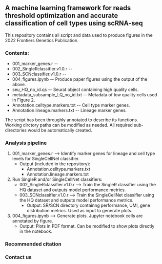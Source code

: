 ## A machine learning framework for reads threshold optimization and accurate classification of cell types using scRNA-seq

This repository contains all script and data used to produce figures in the 2022 Frontiers Genetics Publication.


### Contents:
- 001_marker_genes.r --    
- 002_SingleRclassifier.v1.0.r -- 
- 003_SCNclassifier.v1.0.r -- 
- 004_figures.ipynb -- Produce paper figures using the output of the above.
- seu_HQ_no_id.qs -- Seurat object containing high quality cells.
- metadata_subsample_LQ_no_id.txt -- Metadata of low quality cells used in Figure 2. 
- Annotation.celltype.markers.txt -- Cell type marker genes. 
- Annotation.lineage.markers.txt -- Lineage marker genes. 

The script has been throughly annotated to describe its functions.  
Working dirctory paths can be modified as needed. All required sub-directories would be automatically created.

### Analysis pipeline
1. 001_marker_genes.r  -->  Identify marker genes for lineage and cell type levels for SingleCellNet classifier. 
   - Output (included in the repository): 
     - Annotation.celltype.markers.txt
     - Annotation.lineage.markers.txt
2. Run SingleR and/or SingleCellNet classifiers:
   - 002_SingleRclassifier.v1.0.r  -->  Train the SingleR classifier using the HQ dataset and outputs model performance metrics.
   - 003_SCNclassifier.v1.0.r  -->  Train the SingleCellNet classifier using the HQ dataset and outputs model performance metrics.
     - Output: SR/SCN directory containng performance, UMI, gene distribution metrics. Used as input to generate plots. 
3. 004_figures.ipynb  -->  Generate plots. Jupyter notebook cells are annotated by figure. 
   - Output: Plots in PDF format. Can be modified to show plots directly in the notebook.

### Recommended citation

### Contact us

